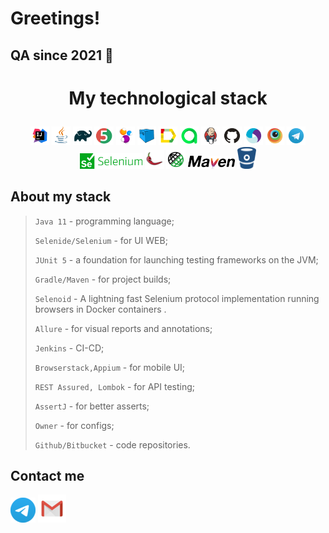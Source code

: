 # Greetings! 
##  QA since 2021 📅

# <p align="center">My technological stack</p>
<p align="center">
<img width="6%" title="IntelliJ IDEA" src="images/Intelij_IDEA.svg">
<img width="6%" title="Java" src="images/Java.svg">
<img width="6%" title="Gradle" src="images/Gradle.svg">
<img width="6%" title="JUnit5" src="images/JUnit5.svg">
<img width="6%" title="Selenide" src="images/Selenide.svg">
<img width="6%" title="Selenoid" src="images/Selenoid.svg">
<img width="6%" title="Allure Report" src="images/Allure_Report.svg">
<img width="6%" title="TestOps" src="images/Allure_TO.svg">
<img width="6%" title="Jenkins" src="images/Jenkins.svg">
<img width="6%" title="GitHub" src="images/GitHub.svg">
<img width="6%" title="Appium" src="images/Appium.svg">
<img width="6%" title="Browserstack" src="images/Browserstack.svg">
<img width="6%" title="Telegram" src="images/Telegram.svg">
<img width="20%" title="Selenium" src="images/selenium.png">
<img width="6%" title="Lombok" src="images/lombok.png">
<img width="6%" title="REST-assured" src="images/rest-assured.png">
<img width="15%" title="Mavenm" src="images/maven.svg">
<img width="6%" title="Bitbucket" src="images/bitbucket-seeklogo.com.svg">
</p>

## About my stack
> <code>Java 11</code> - programming language;
>
> <code>Selenide/Selenium</code> - for UI WEB;
>
> <code>JUnit 5</code> - a foundation for launching testing frameworks on the JVM;
>
> <code>Gradle/Maven</code> - for project builds;
>
> <code>Selenoid</code> - A lightning fast Selenium protocol implementation running browsers in Docker containers .
>
> <code>Allure</code> - for visual reports and annotations;
>
> <code>Jenkins</code> - CI-CD;
> 
> <code>Browserstack,Appium</code> - for mobile UI;
>
> <code>REST Assured, Lombok</code> - for API testing;
> 
> <code>AssertJ</code> - for better asserts;
> 
> <code>Owner</code> - for configs;
> 
> <code>Github/Bitbucket</code> - code repositories.

## Contact me
[![Telegram](images/Telegram1.png)](https://t.me/nikita_qa) [![Email](images/Gmail_Icon.png)](mailto:nsutkov382@gmail.com)
